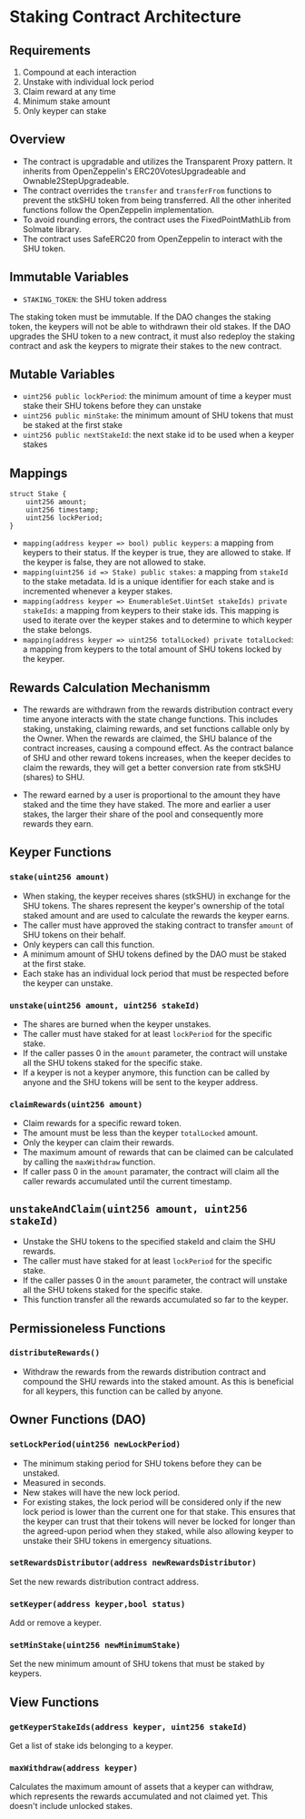 # Staking Contract Architecture

## Requirements

1. Compound at each interaction
2. Unstake with individual lock period
3. Claim reward at any time
4. Minimum stake amount
5. Only keyper can stake

## Overview

-   The contract is upgradable and utilizes the Transparent Proxy pattern. It
    inherits from OpenZeppelin's ERC20VotesUpgradeable and
    Ownable2StepUpgradeable.
-   The contract overrides the `transfer` and
    `transferFrom` functions to prevent the stkSHU token from being transferred. All
    the other inherited functions follow the OpenZeppelin implementation.
-   To avoid rounding errors, the contract uses the FixedPointMathLib from Solmate
    library.
-   The contract uses SafeERC20 from OpenZeppelin to interact with the SHU token.

## Immutable Variables

-   `STAKING_TOKEN`: the SHU token address

The staking token must be immutable. If the DAO changes the staking token, the
keypers will not be able to withdrawn their old stakes.
If the DAO upgrades the SHU token to a new contract, it must also redeploy the staking contract and ask the keypers to migrate their stakes to the new contract.

## Mutable Variables

-   `uint256 public lockPeriod`: the minimum amount of time a keyper must stake their SHU tokens
    before they can unstake
-   `uint256 public minStake`: the minimum amount of SHU tokens that must be
    staked at the first stake
-   `uint256 public nextStakeId`: the next stake id to be used when a keyper stakes

## Mappings

```solidity
struct Stake {
    uint256 amount;
    uint256 timestamp;
    uint256 lockPeriod;
}
```

-   `mapping(address keyper => bool) public keypers`: a mapping from keypers to
    their status. If the keyper is true, they are allowed to stake. If the keyper
    is false, they are not allowed to stake.
-   `mapping(uint256 id => Stake) public stakes`: a mapping from `stakeId` to
    the stake metadata. Id is a unique identifier for each stake and is
    incremented whenever a keyper stakes.
-   `mapping(address keyper => EnumerableSet.UintSet stakeIds) private
stakeIds`: a mapping from keypers to their stake ids. This mapping is used
    to iterate over the keyper stakes and to determine to which keyper the stake
    belongs.
-   `mapping(address keyper => uint256 totalLocked) private totalLocked`: a
    mapping from keypers to the total amount of SHU tokens locked by the keyper.

## Rewards Calculation Mechanismm

-   The rewards are withdrawn from the rewards distribution contract every time anyone interacts with the state change functions. This includes staking, unstaking, claiming rewards, and set functions callable only by the Owner. When the rewards are claimed, the SHU balance of the contract increases, causing a compound effect. As the contract balance of SHU and other reward tokens increases, when the keeper decides to claim the rewards, they will get a better conversion rate from stkSHU (shares) to SHU.

-   The reward earned by a user is proportional to the amount they have staked and
    the time they have staked. The more and earlier a user stakes, the larger their
    share of the pool and consequently more rewards they earn.

## Keyper Functions

### `stake(uint256 amount)`

-   When staking, the keyper receives shares (stkSHU) in exchange for the SHU tokens. The shares represent the keyper's ownership of the total staked amount and are used to calculate the rewards the keyper earns.
-   The caller must have approved the staking contract to transfer `amount` of SHU tokens on their behalf.
-   Only keypers can call this function.
-   A minimum amount of SHU tokens defined by the DAO must be staked at the
    first stake.
-   Each stake has an individual lock period that must be respected before the
    keyper can unstake.

### `unstake(uint256 amount, uint256 stakeId)`

-   The shares are burned when the keyper unstakes.
-   The caller must have staked for at least `lockPeriod` for the specific stake.
-   If the caller passes 0 in the `amount` parameter, the contract will unstake
    all the SHU tokens staked for the specific stake.
-   If a keyper is not a keyper anymore, this function can be called by anyone
    and the SHU tokens will be sent to the keyper address.

### `claimRewards(uint256 amount)`

-   Claim rewards for a specific reward token.
-   The amount must be less than the keyper `totalLocked` amount.
-   Only the keyper can claim their rewards.
-   The maximum amount of rewards that can be claimed can be calculated by calling
    the `maxWithdraw` function.
-   If caller pass 0 in the `amount` paramater, the contract will claim all the
    caller rewards accumulated until the current timestamp.

## `unstakeAndClaim(uint256 amount, uint256 stakeId)`

-   Unstake the SHU tokens to the specified stakeId and claim the SHU rewards.
-   The caller must have staked for at least `lockPeriod` for the specific stake.
-   If the caller passes 0 in the `amount` parameter, the contract will unstake
    all the SHU tokens staked for the specific stake.
-   This function transfer all the rewards accumulated so far to the keyper.

## Permissioneless Functions

### `distributeRewards()`

-   Withdraw the rewards from the rewards distribution contract and compound the
    SHU rewards into the staked amount. As this is beneficial for all keypers,
    this function can be called by anyone.

## Owner Functions (DAO)

### `setLockPeriod(uint256 newLockPeriod)`

-   The minimum staking period for SHU tokens before they can be unstaked.
-   Measured in seconds.
-   New stakes will have the new lock period.
-   For existing stakes, the lock period will be considered only if the new lock
    period is lower than the current one for that stake. This ensures that the
    keyper can trust that their tokens will never be locked for longer than the
    agreed-upon period when they staked, while also allowing keyper to unstake
    their SHU tokens in emergency situations.

### `setRewardsDistributor(address newRewardsDistributor)`

Set the new rewards distribution contract address.

### `setKeyper(address keyper,bool status)`

Add or remove a keyper.

### `setMinStake(uint256 newMinimumStake)`

Set the new minimum amount of SHU tokens that must be staked by keypers.

## View Functions

### `getKeyperStakeIds(address keyper, uint256 stakeId)`

Get a list of stake ids belonging to a keyper.

### `maxWithdraw(address keyper)`

Calculates the maximum amount of assets that a keyper can withdraw, which
represents the rewards accumulated and not claimed yet. This doesn't include
unlocked stakes.
